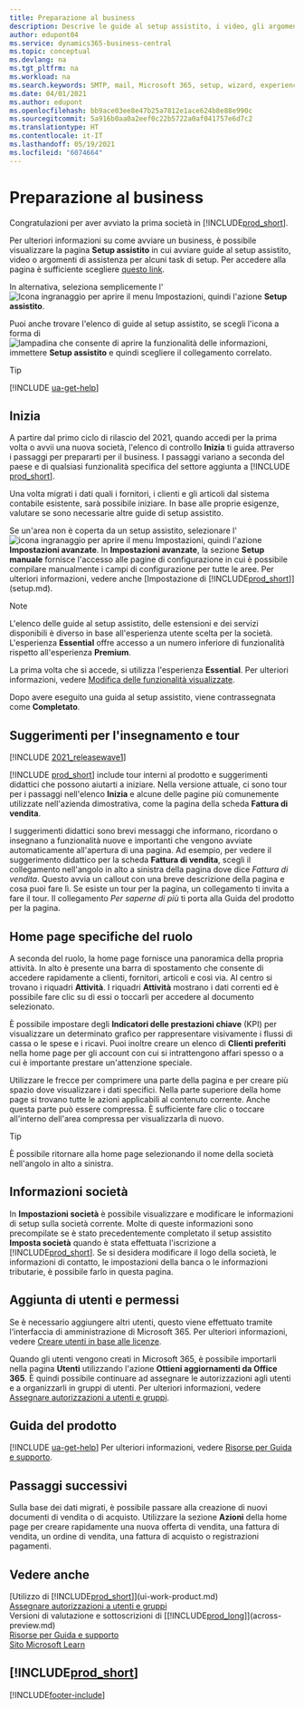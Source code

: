 ```yaml
---
title: Preparazione al business
description: Descrive le guide al setup assistito, i video, gli argomenti della Guida, le pagine e le finestre da utilizzare per iniziare a utilizzare Business Central.
author: edupont04
ms.service: dynamics365-business-central
ms.topic: conceptual
ms.devlang: na
ms.tgt_pltfrm: na
ms.workload: na
ms.search.keywords: SMTP, mail, Microsoft 365, setup, wizard, experience
ms.date: 04/01/2021
ms.author: edupont
ms.openlocfilehash: bb9ace03ee8e47b25a7812e1ace624b8e88e990c
ms.sourcegitcommit: 5a916b0aa0a2eef0c22b5722a0af041757e6d7c2
ms.translationtype: HT
ms.contentlocale: it-IT
ms.lasthandoff: 05/19/2021
ms.locfileid: "6074664"
---
```

# <a name="getting-ready-for-doing-business"></a>Preparazione al business

Congratulazioni per aver avviato la prima società in [!INCLUDE[prod_short](includes/prod_short.md)].

Per ulteriori informazioni su come avviare un business, è possibile visualizzare la pagina **Setup assistito** in cui avviare guide al setup assistito, video o argomenti di assistenza per alcuni task di setup. Per accedere alla pagina è sufficiente scegliere [questo link](https://businesscentral.dynamics.com/?page=1801).  

In alternativa, seleziona semplicemente l'![Icona ingranaggio per aprire il menu Impostazioni](media/ui-experience/settings_icon_small.png), quindi l'azione **Setup assistito**.

Puoi anche trovare l'elenco di guide al setup assistito, se scegli l'icona a forma di ![lampadina che consente di aprire la funzionalità delle informazioni](media/ui-search/search_small.png "Informazioni sull'operazione che si desidera eseguire"), immettere **Setup assistito** e quindi scegliere il collegamento correlato.  

> [!TIP]
> [!INCLUDE [ua-get-help](includes/ua-get-help.md)]

## <a name="get-started"></a>Inizia

A partire dal primo ciclo di rilascio del 2021, quando accedi per la prima volta o avvii una nuova società, l'elenco di controllo **Inizia** ti guida attraverso i passaggi per prepararti per il business. I passaggi variano a seconda del paese e di qualsiasi funzionalità specifica del settore aggiunta a [!INCLUDE [prod_short](includes/prod_short.md)].  

Una volta migrati i dati quali i fornitori, i clienti e gli articoli dal sistema contabile esistente, sarà possibile iniziare. In base alle proprie esigenze, valutare se sono necessarie altre guide di setup assistito.

Se un'area non è coperta da un setup assistito, selezionare l'![icona ingranaggio per aprire il menu Impostazioni](media/ui-experience/settings_icon_small.png), quindi l'azione **Impostazioni avanzate**. In **Impostazioni avanzate**, la sezione **Setup manuale** fornisce l'accesso alle pagine di configurazione in cui è possibile compilare manualmente i campi di configurazione per tutte le aree. Per ulteriori informazioni, vedere anche [Impostazione di [!INCLUDE[prod_short](includes/prod_short.md)]](setup.md).

> [!NOTE]  
> L'elenco delle guide al setup assistito, delle estensioni e dei servizi disponibili è diverso in base all'esperienza utente scelta per la società. L'esperienza **Essential** offre accesso a un numero inferiore di funzionalità rispetto all'esperienza **Premium**.
>
> La prima volta che si accede, si utilizza l'esperienza **Essential**. Per ulteriori informazioni, vedere [Modifica delle funzionalità visualizzate](ui-experiences.md).

Dopo avere eseguito una guida al setup assistito, viene contrassegnata come **Completato**. <!--VERIFY-->  

## <a name="teaching-tips-and-tours"></a>Suggerimenti per l'insegnamento e tour

[!INCLUDE [2021_releasewave1](includes/2021_releasewave1.md)]

[!INCLUDE [prod_short](includes/prod_short.md)] include tour interni al prodotto e suggerimenti didattici che possono aiutarti a iniziare. Nella versione attuale, ci sono tour per i passaggi nell'elenco **Inizia** e alcune delle pagine più comunemente utilizzate nell'azienda dimostrativa, come la pagina della scheda **Fattura di vendita**.  

I suggerimenti didattici sono brevi messaggi che informano, ricordano o insegnano a funzionalità nuove e importanti che vengono avviate automaticamente all'apertura di una pagina. Ad esempio, per vedere il suggerimento didattico per la scheda **Fattura di vendita**, scegli il collegamento nell'angolo in alto a sinistra della pagina dove dice *Fattura di vendita*. Questo avvia un callout con una breve descrizione della pagina e cosa puoi fare lì. Se esiste un tour per la pagina, un collegamento ti invita a fare il tour. Il collegamento *Per saperne di più* ti porta alla Guida del prodotto per la pagina.

## <a name="role-specific-home-pages"></a>Home page specifiche del ruolo

A seconda del ruolo, la home page fornisce una panoramica della propria attività. In alto è presente una barra di spostamento che consente di accedere rapidamente a clienti, fornitori, articoli e così via. Al centro si trovano i riquadri **Attività**. I riquadri **Attività** mostrano i dati correnti ed è possibile fare clic su di essi o toccarli per accedere al documento selezionato.

È possibile impostare degli **Indicatori delle prestazioni chiave** (KPI) per visualizzare un determinato grafico per rappresentare visivamente i flussi di cassa o le spese e i ricavi. Puoi inoltre creare un elenco di **Clienti preferiti** nella home page per gli account con cui si intrattengono affari spesso o a cui è importante prestare un'attenzione speciale.

Utilizzare le frecce per comprimere una parte della pagina e per creare più spazio dove visualizzare i dati specifici. Nella parte superiore della home page si trovano tutte le azioni applicabili al contenuto corrente. Anche questa parte può essere compressa. È sufficiente fare clic o toccare all'interno dell'area compressa per visualizzarla di nuovo.

> [!TIP]  
> È possibile ritornare alla home page selezionando il nome della società nell'angolo in alto a sinistra.

## <a name="company-information"></a>Informazioni società

In **Impostazioni società** è possibile visualizzare e modificare le informazioni di setup sulla società corrente. Molte di queste informazioni sono precompilate se è stato precedentemente completato il setup assistito **Imposta società** quando è stata effettuata l'iscrizione a [!INCLUDE[prod_short](includes/prod_short.md)]. Se si desidera modificare il logo della società, le informazioni di contatto, le impostazioni della banca o le informazioni tributarie, è possibile farlo in questa pagina.  

## <a name="adding-users-and-permissions"></a>Aggiunta di utenti e permessi

Se è necessario aggiungere altri utenti, questo viene effettuato tramite l'interfaccia di amministrazione di Microsoft 365. Per ulteriori informazioni, vedere [Creare utenti in base alle licenze](ui-how-users-permissions.md).

Quando gli utenti vengono creati in Microsoft 365, è possibile importarli nella pagina **Utenti** utilizzando l'azione **Ottieni aggiornamenti da Office 365**. È quindi possibile continuare ad assegnare le autorizzazioni agli utenti e a organizzarli in gruppi di utenti. Per ulteriori informazioni, vedere [Assegnare autorizzazioni a utenti e gruppi](ui-define-granular-permissions.md).  

## <a name="product-help"></a>Guida del prodotto

[!INCLUDE [ua-get-help](includes/ua-get-help.md)] Per ulteriori informazioni, vedere [Risorse per Guida e supporto](product-help-and-support.md).  

## <a name="next-steps"></a>Passaggi successivi

Sulla base dei dati migrati, è possibile passare alla creazione di nuovi documenti di vendita o di acquisto. Utilizzare la sezione **Azioni** della home page per creare rapidamente una nuova offerta di vendita, una fattura di vendita, un ordine di vendita, una fattura di acquisto o registrazioni pagamenti.

## <a name="see-also"></a>Vedere anche

[Utilizzo di [!INCLUDE[prod_short](includes/prod_short.md)]](ui-work-product.md)  
[Assegnare autorizzazioni a utenti e gruppi](ui-define-granular-permissions.md)  
Versioni di valutazione e sottoscrizioni di [[!INCLUDE[prod_long](includes/prod_long.md)]](across-preview.md)  
[Risorse per Guida e supporto](product-help-and-support.md)  
[Sito Microsoft Learn](/learn/dynamics365/business-central?WT.mc_id=dyn365bc_landingpage-docs)  

## [!INCLUDE[prod_short](includes/free_trial_md.md)]  

[!INCLUDE[footer-include](includes/footer-banner.md)]